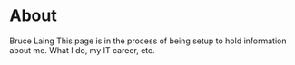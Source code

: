 # About
Bruce Laing
This page is in the process of being setup to hold information about me. What I do, my IT career, etc. 
